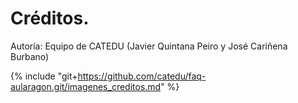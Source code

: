 # Créditos.

Autoría: Equipo de CATEDU (Javier Quintana Peiro y José Cariñena Burbano)

{% include "git+https://github.com/catedu/faq-aularagon.git/imagenes_creditos.md" %}




